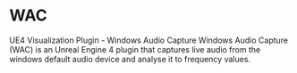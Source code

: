 # WAC
UE4 Visualization Plugin - Windows Audio Capture Windows Audio Capture (WAC) is an Unreal Engine 4 plugin that captures live audio from the windows default audio device and analyse it to frequency values. 

